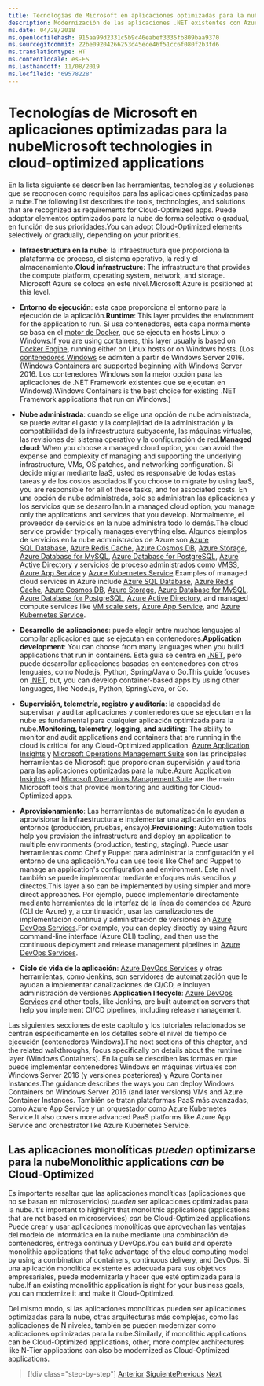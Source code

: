 ```yaml
---
title: Tecnologías de Microsoft en aplicaciones optimizadas para la nube
description: Modernización de las aplicaciones .NET existentes con Azure Clour y contenedores Windows | Tecnologías de Microsoft en aplicaciones optimizadas para la nube
ms.date: 04/28/2018
ms.openlocfilehash: 915aa99d2331c5b9c46eabef3335fb809baa9370
ms.sourcegitcommit: 22be09204266253d45ece46f51cc6f080f2b3fd6
ms.translationtype: HT
ms.contentlocale: es-ES
ms.lasthandoff: 11/08/2019
ms.locfileid: "69578228"
---
```

# <a name="microsoft-technologies-in-cloud-optimized-applications"></a><span data-ttu-id="d566b-103">Tecnologías de Microsoft en aplicaciones optimizadas para la nube</span><span class="sxs-lookup"><span data-stu-id="d566b-103">Microsoft technologies in cloud-optimized applications</span></span>

<span data-ttu-id="d566b-104">En la lista siguiente se describen las herramientas, tecnologías y soluciones que se reconocen como requisitos para las aplicaciones optimizadas para la nube.</span><span class="sxs-lookup"><span data-stu-id="d566b-104">The following list describes the tools, technologies, and solutions that are recognized as requirements for Cloud-Optimized apps.</span></span> <span data-ttu-id="d566b-105">Puede adoptar elementos optimizados para la nube de forma selectiva o gradual, en función de sus prioridades.</span><span class="sxs-lookup"><span data-stu-id="d566b-105">You can adopt Cloud-Optimized elements selectively or gradually, depending on your priorities.</span></span>

- <span data-ttu-id="d566b-106">**Infraestructura en la nube**: la infraestructura que proporciona la plataforma de proceso, el sistema operativo, la red y el almacenamiento.</span><span class="sxs-lookup"><span data-stu-id="d566b-106">**Cloud infrastructure**: The infrastructure that provides the compute platform, operating system, network, and storage.</span></span> <span data-ttu-id="d566b-107">Microsoft Azure se coloca en este nivel.</span><span class="sxs-lookup"><span data-stu-id="d566b-107">Microsoft Azure is positioned at this level.</span></span>

- <span data-ttu-id="d566b-108">**Entorno de ejecución**: esta capa proporciona el entorno para la ejecución de la aplicación.</span><span class="sxs-lookup"><span data-stu-id="d566b-108">**Runtime**: This layer provides the environment for the application to run.</span></span> <span data-ttu-id="d566b-109">Si usa contenedores, esta capa normalmente se basa en el [motor de Docker](https://docs.docker.com/engine/), que se ejecuta en hosts Linux o Windows.</span><span class="sxs-lookup"><span data-stu-id="d566b-109">If you are using containers, this layer usually is based on [Docker Engine](https://docs.docker.com/engine/), running either on Linux hosts or on Windows hosts.</span></span> <span data-ttu-id="d566b-110">(Los [contenedores Windows](https://docs.microsoft.com/virtualization/windowscontainers/about/) se admiten a partir de Windows Server 2016.</span><span class="sxs-lookup"><span data-stu-id="d566b-110">([Windows Containers](https://docs.microsoft.com/virtualization/windowscontainers/about/) are supported beginning with Windows Server 2016.</span></span> <span data-ttu-id="d566b-111">Los contenedores Windows son la mejor opción para las aplicaciones de .NET Framework existentes que se ejecutan en Windows).</span><span class="sxs-lookup"><span data-stu-id="d566b-111">Windows Containers is the best choice for existing .NET Framework applications that run on Windows.)</span></span>

- <span data-ttu-id="d566b-112">**Nube administrada**: cuando se elige una opción de nube administrada, se puede evitar el gasto y la complejidad de la administración y la compatibilidad de la infraestructura subyacente, las máquinas virtuales, las revisiones del sistema operativo y la configuración de red.</span><span class="sxs-lookup"><span data-stu-id="d566b-112">**Managed cloud**: When you choose a managed cloud option, you can avoid the expense and complexity of managing and supporting the underlying infrastructure, VMs, OS patches, and networking configuration.</span></span> <span data-ttu-id="d566b-113">Si decide migrar mediante IaaS, usted es responsable de todas estas tareas y de los costos asociados.</span><span class="sxs-lookup"><span data-stu-id="d566b-113">If you choose to migrate by using IaaS, you are responsible for all of these tasks, and for associated costs.</span></span> <span data-ttu-id="d566b-114">En una opción de nube administrada, solo se administran las aplicaciones y los servicios que se desarrollan.</span><span class="sxs-lookup"><span data-stu-id="d566b-114">In a managed cloud option, you manage only the applications and services that you develop.</span></span> <span data-ttu-id="d566b-115">Normalmente, el proveedor de servicios en la nube administra todo lo demás.</span><span class="sxs-lookup"><span data-stu-id="d566b-115">The cloud service provider typically manages everything else.</span></span> <span data-ttu-id="d566b-116">Algunos ejemplos de servicios en la nube administrados de Azure son [Azure SQL Database](https://azure.microsoft.com/services/sql-database), [Azure Redis Cache](https://azure.microsoft.com/services/cache/), [Azure Cosmos DB](https://azure.microsoft.com/services/cosmos-db/), [Azure Storage](https://azure.microsoft.com/services/storage/), [Azure Database for MySQL](https://azure.microsoft.com/services/mysql/), [Azure Database for PostgreSQL](https://azure.microsoft.com/services/postgresql/), [Azure Active Directory](https://azure.microsoft.com/services/active-directory/) y servicios de proceso administrados como [VMSS](https://azure.microsoft.com/services/virtual-machine-scale-sets/), [Azure App Service](https://azure.microsoft.com/services/app-service/) y [Azure Kubernetes Service](https://azure.microsoft.com/services/container-service/).</span><span class="sxs-lookup"><span data-stu-id="d566b-116">Examples of managed cloud services in Azure include [Azure SQL Database](https://azure.microsoft.com/services/sql-database), [Azure Redis Cache](https://azure.microsoft.com/services/cache/), [Azure Cosmos DB](https://azure.microsoft.com/services/cosmos-db/), [Azure Storage](https://azure.microsoft.com/services/storage/), [Azure Database for MySQL](https://azure.microsoft.com/services/mysql/), [Azure Database for PostgreSQL](https://azure.microsoft.com/services/postgresql/), [Azure Active Directory](https://azure.microsoft.com/services/active-directory/), and managed compute services like [VM scale sets](https://azure.microsoft.com/services/virtual-machine-scale-sets/), [Azure App Service](https://azure.microsoft.com/services/app-service/), and [Azure Kubernetes Service](https://azure.microsoft.com/services/container-service/).</span></span>

- <span data-ttu-id="d566b-117">**Desarrollo de aplicaciones**: puede elegir entre muchos lenguajes al compilar aplicaciones que se ejecutan en contenedores.</span><span class="sxs-lookup"><span data-stu-id="d566b-117">**Application development**: You can choose from many languages when you build applications that run in containers.</span></span> <span data-ttu-id="d566b-118">Esta guía se centra en [.NET](https://www.microsoft.com/net), pero puede desarrollar aplicaciones basadas en contenedores con otros lenguajes, como Node.js, Python, Spring/Java o Go.</span><span class="sxs-lookup"><span data-stu-id="d566b-118">This guide focuses on [.NET](https://www.microsoft.com/net), but, you can develop container-based apps by using other languages, like Node.js, Python, Spring/Java, or Go.</span></span>

- <span data-ttu-id="d566b-119">**Supervisión, telemetría, registro y auditoría**: la capacidad de supervisar y auditar aplicaciones y contenedores que se ejecutan en la nube es fundamental para cualquier aplicación optimizada para la nube.</span><span class="sxs-lookup"><span data-stu-id="d566b-119">**Monitoring, telemetry, logging, and auditing**: The ability to monitor and audit applications and containers that are running in the cloud is critical for any Cloud-Optimized application.</span></span> <span data-ttu-id="d566b-120">[Azure Application Insights](https://azure.microsoft.com/services/application-insights/) y [Microsoft Operations Management Suite](https://www.microsoft.com/cloud-platform/operations-management-suite) son las principales herramientas de Microsoft que proporcionan supervisión y auditoría para las aplicaciones optimizadas para la nube.</span><span class="sxs-lookup"><span data-stu-id="d566b-120">[Azure Application Insights](https://azure.microsoft.com/services/application-insights/) and [Microsoft Operations Management Suite](https://www.microsoft.com/cloud-platform/operations-management-suite) are the main Microsoft tools that provide monitoring and auditing for Cloud-Optimized apps.</span></span>

- <span data-ttu-id="d566b-121">**Aprovisionamiento**: Las herramientas de automatización le ayudan a aprovisionar la infraestructura e implementar una aplicación en varios entornos (producción, pruebas, ensayo).</span><span class="sxs-lookup"><span data-stu-id="d566b-121">**Provisioning**: Automation tools help you provision the infrastructure and deploy an application to multiple environments (production, testing, staging).</span></span> <span data-ttu-id="d566b-122">Puede usar herramientas como Chef y Puppet para administrar la configuración y el entorno de una aplicación.</span><span class="sxs-lookup"><span data-stu-id="d566b-122">You can use tools like Chef and Puppet to manage an application's configuration and environment.</span></span> <span data-ttu-id="d566b-123">Este nivel también se puede implementar mediante enfoques más sencillos y directos.</span><span class="sxs-lookup"><span data-stu-id="d566b-123">This layer also can be implemented by using simpler and more direct approaches.</span></span> <span data-ttu-id="d566b-124">Por ejemplo, puede implementarlo directamente mediante herramientas de la interfaz de la línea de comandos de Azure (CLI de Azure) y, a continuación, usar las canalizaciones de implementación continua y administración de versiones en [Azure DevOps Services](https://azure.microsoft.com/services/devops/).</span><span class="sxs-lookup"><span data-stu-id="d566b-124">For example, you can deploy directly by using Azure command-line interface (Azure CLI) tooling, and then use the continuous deployment and release management pipelines in [Azure DevOps Services](https://azure.microsoft.com/services/devops/).</span></span>

- <span data-ttu-id="d566b-125">**Ciclo de vida de la aplicación**: [Azure DevOps Services](https://azure.microsoft.com/services/devops/) y otras herramientas, como Jenkins, son servidores de automatización que le ayudan a implementar canalizaciones de CI/CD, e incluyen administración de versiones.</span><span class="sxs-lookup"><span data-stu-id="d566b-125">**Application lifecycle**: [Azure DevOps Services](https://azure.microsoft.com/services/devops/) and other tools, like Jenkins, are built automation servers that help you implement CI/CD pipelines, including release management.</span></span>

<span data-ttu-id="d566b-126">Las siguientes secciones de este capítulo y los tutoriales relacionados se centran específicamente en los detalles sobre el nivel de tiempo de ejecución (contenedores Windows).</span><span class="sxs-lookup"><span data-stu-id="d566b-126">The next sections of this chapter, and the related walkthroughs, focus specifically on details about the runtime layer (Windows Containers).</span></span> <span data-ttu-id="d566b-127">En la guía se describen las formas en que puede implementar contenedores Windows en máquinas virtuales con Windows Server 2016 (y versiones posteriores) y Azure Container Instances.</span><span class="sxs-lookup"><span data-stu-id="d566b-127">The guidance describes the ways you can deploy Windows Containers on Windows Server 2016 (and later versions) VMs and Azure Container Instances.</span></span> <span data-ttu-id="d566b-128">También se tratan plataformas PaaS más avanzadas, como Azure App Service y un orquestador como Azure Kubernetes Service.</span><span class="sxs-lookup"><span data-stu-id="d566b-128">It also covers more advanced PaaS platforms like Azure App Service and orchestrator like Azure Kubernetes Service.</span></span>

## <a name="monolithic-applications-can-be-cloud-optimized"></a><span data-ttu-id="d566b-129">Las aplicaciones monolíticas *pueden* optimizarse para la nube</span><span class="sxs-lookup"><span data-stu-id="d566b-129">Monolithic applications *can* be Cloud-Optimized</span></span>

<span data-ttu-id="d566b-130">Es importante resaltar que las aplicaciones monolíticas (aplicaciones que no se basan en microservicios) *pueden* ser aplicaciones optimizadas para la nube.</span><span class="sxs-lookup"><span data-stu-id="d566b-130">It's important to highlight that monolithic applications (applications that are not based on microservices) *can* be Cloud-Optimized applications.</span></span> <span data-ttu-id="d566b-131">Puede crear y usar aplicaciones monolíticas que aprovechan las ventajas del modelo de informática en la nube mediante una combinación de contenedores, entrega continua y DevOps.</span><span class="sxs-lookup"><span data-stu-id="d566b-131">You can build and operate monolithic applications that take advantage of the cloud computing model by using a combination of containers, continuous delivery, and DevOps.</span></span> <span data-ttu-id="d566b-132">Si una aplicación monolítica existente es adecuada para sus objetivos empresariales, puede modernizarla y hacer que esté optimizada para la nube.</span><span class="sxs-lookup"><span data-stu-id="d566b-132">If an existing monolithic application is right for your business goals, you can modernize it and make it Cloud-Optimized.</span></span>

<span data-ttu-id="d566b-133">Del mismo modo, si las aplicaciones monolíticas pueden ser aplicaciones optimizadas para la nube, otras arquitecturas más complejas, como las aplicaciones de N niveles, también se pueden modernizar como aplicaciones optimizadas para la nube.</span><span class="sxs-lookup"><span data-stu-id="d566b-133">Similarly, if monolithic applications can be Cloud-Optimized applications, other, more complex architectures like N-Tier applications can also be modernized as Cloud-Optimized applications.</span></span>

>[!div class="step-by-step"]
><span data-ttu-id="d566b-134">[Anterior](reasons-to-modernize-existing-net-apps-to-cloud-optimized-applications.md)
>[Siguiente](what-about-cloud-native-applications.md)</span><span class="sxs-lookup"><span data-stu-id="d566b-134">[Previous](reasons-to-modernize-existing-net-apps-to-cloud-optimized-applications.md)
[Next](what-about-cloud-native-applications.md)</span></span>
